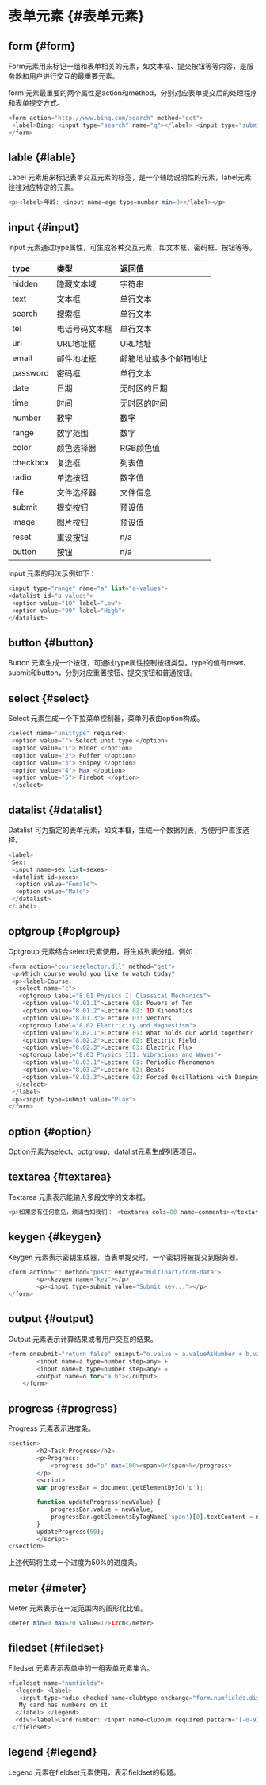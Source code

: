 # 表单元素 {#表单元素}

## form {#form}

Form元素用来标记一组和表单相关的元素，如文本框、提交按钮等等内容，是服务器和用户进行交互的最重要元素。

form 元素最重要的两个属性是action和method，分别对应表单提交后的处理程序和表单提交方式。

```php
<form action="http://www.bing.com/search" method="get">
 <label>Bing: <input type="search" name="q"></label> <input type="submit" value="Search...">
</form>
```

## lable {#lable}

Label 元素用来标记表单交互元素的标签，是一个辅助说明性的元素，label元素往往对应特定的元素。

```php
<p><label>年龄: <input name=age type=number min=0></label></p>
```

## input {#input}

Input 元素通过type属性，可生成各种交互元素，如文本框、密码框、按钮等等。

| type | 类型 | 返回值 |
| :--- | :--- | :--- |
| hidden | 隐藏文本域 | 字符串 |
| text | 文本框 | 单行文本 |
| search | 搜索框 | 单行文本 |
| tel | 电话号码文本框 | 单行文本 |
| url | URL地址框 | URL地址 |
| email | 邮件地址框 | 邮箱地址或多个邮箱地址 |
| password | 密码框 | 单行文本 |
| date | 日期 | 无时区的日期 |
| time | 时间 | 无时区的时间 |
| number | 数字 | 数字 |
| range | 数字范围 | 数字 |
| color | 颜色选择器 | RGB颜色值 |
| checkbox | 复选框 | 列表值 |
| radio | 单选按钮 | 数字值 |
| file | 文件选择器 | 文件信息 |
| submit | 提交按钮 | 预设值 |
| image | 图片按钮 | 预设值 |
| reset | 重设按钮 | n/a |
| button | 按钮 | n/a |

Input 元素的用法示例如下：

```php
<input type="range" name="a" list="a-values">
<datalist id="a-values">
 <option value="10" label="Low">
 <option value="90" label="High">
</datalist>
```

## button {#button}

Button 元素生成一个按钮，可通过type属性控制按钮类型。type的值有reset、submit和button，分别对应重置按钮、提交按钮和普通按钮。

## select {#select}

Select 元素生成一个下拉菜单控制器，菜单列表由option构成。

```php
<select name="unittype" required>
 <option value=""> Select unit type </option>
 <option value="1"> Miner </option>
 <option value="2"> Puffer </option>
 <option value="3"> Snipey </option>
 <option value="4"> Max </option>
 <option value="5"> Firebot </option>
 </select>
```

## datalist {#datalist}

Datalist 可为指定的表单元素，如文本框，生成一个数据列表，方便用户直接选择。

```php
<label>
 Sex:
 <input name=sex list=sexes>
 <datalist id=sexes>
  <option value="Female">
  <option value="Male">
 </datalist>
</label>
```

## optgroup {#optgroup}

Optgroup 元素结合select元素使用，将生成列表分组。例如：

```php
<form action="courseselector.dll" method="get">
 <p>Which course would you like to watch today?
 <p><label>Course:
  <select name="c">
   <optgroup label="8.01 Physics I: Classical Mechanics">
    <option value="8.01.1">Lecture 01: Powers of Ten
    <option value="8.01.2">Lecture 02: 1D Kinematics
    <option value="8.01.3">Lecture 03: Vectors
   <optgroup label="8.02 Electricity and Magnestism">
    <option value="8.02.1">Lecture 01: What holds our world together?
    <option value="8.02.2">Lecture 02: Electric Field
    <option value="8.02.3">Lecture 03: Electric Flux
   <optgroup label="8.03 Physics III: Vibrations and Waves">
    <option value="8.03.1">Lecture 01: Periodic Phenomenon
    <option value="8.03.2">Lecture 02: Beats
    <option value="8.03.3">Lecture 03: Forced Oscillations with Damping
  </select>
 </label>
 <p><input type=submit value="Play">
</form>
```

## option {#option}

Option元素为select、optgroup、datalist元素生成列表项目。

## textarea {#textarea}

Textarea 元素表示能输入多段文字的文本框。

```php
<p>如果您有任何意见，烦请告知我们： <textarea cols=80 name=comments></textarea></p>
```

## keygen {#keygen}

Keygen 元素表示密钥生成器，当表单提交时，一个密钥将被提交到服务器。

```php
<form action="" method="post" enctype="multipart/form-data">
        <p><keygen name="key"></p>
        <p><input type=submit value="Submit key..."></p>
</form>
```

## output {#output}

Output 元素表示计算结果或者用户交互的结果。

```php
<form onsubmit="return false" oninput="o.value = a.valueAsNumber + b.valueAsNumber">
        <input name=a type=number step=any> +
        <input name=b type=number step=any> =
        <output name=o for="a b"></output>
    </form>
```

## progress {#progress}

Progress 元素表示进度条。

```php
<section>
        <h2>Task Progress</h2>
        <p>Progress:
            <progress id="p" max=100><span>0</span>%</progress>
        </p>
        <script>
        var progressBar = document.getElementById('p');

        function updateProgress(newValue) {
            progressBar.value = newValue;
            progressBar.getElementsByTagName('span')[0].textContent = newValue;
        }
        updateProgress(50);
        </script>
</section>
```

上述代码将生成一个进度为50\%的进度条。

## meter {#meter}

Meter 元素表示在一定范围内的图形化比值。

```php
<meter min=0 max=20 value=12>12cm</meter>
```

## filedset {#filedset}

Filedset 元素表示表单中的一组表单元素集合。

```php
<fieldset name="numfields">
  <legend> <label>
   <input type=radio checked name=clubtype onchange="form.numfields.disabled = !checked">
   My card has numbers on it
  </label> </legend>
  <div><label>Card number: <input name=clubnum required pattern="[-0-9]+"></label></div>
 </fieldset>
```

## legend {#legend}

Legend 元素在fieldset元素使用，表示fieldset的标题。

